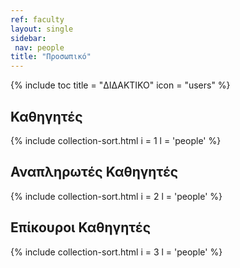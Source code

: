 ```yaml
---
ref: faculty
layout: single
sidebar:
 nav: people
title: "Προσωπικό"
---
```


{% include toc title = "ΔΙΔΑΚΤΙΚΟ" icon = "users" %}

## Καθηγητές

{% include collection-sort.html i = 1 l = 'people' %}

## Αναπληρωτές Καθηγητές

{% include collection-sort.html i = 2 l = 'people' %}

## Επίκουροι Καθηγητές

{% include collection-sort.html i = 3 l = 'people' %}
